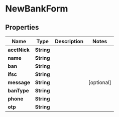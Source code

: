 
# NewBankForm

## Properties
Name | Type | Description | Notes
------------ | ------------- | ------------- | -------------
**acctNick** | **String** |  | 
**name** | **String** |  | 
**ban** | **String** |  | 
**ifsc** | **String** |  | 
**message** | **String** |  |  [optional]
**banType** | **String** |  | 
**phone** | **String** |  | 
**otp** | **String** |  | 



